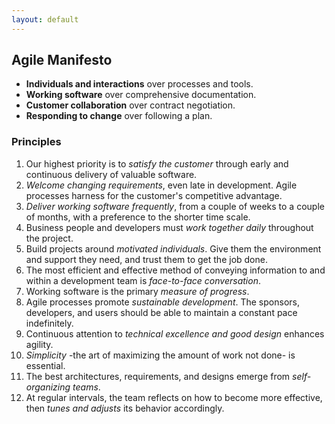 ```yaml
---
layout: default
---
```

## Agile Manifesto

- **Individuals and interactions** over processes and tools.
- **Working software** over comprehensive documentation.
- **Customer collaboration** over contract negotiation.
- **Responding to change** over following a plan.

### Principles

1. Our highest priority is to *satisfy the customer* through early and continuous delivery of valuable software.
1. *Welcome changing requirements*, even late in development. Agile processes harness for the customer's competitive advantage.
1. *Deliver working software frequently*, from a couple of weeks to a couple of months, with a preference to the shorter time scale.
1. Business people and developers must *work together daily* throughout the project.
1. Build projects around *motivated individuals*. Give them the environment and support they need, and trust them to get the job done.
1. The most efficient and effective method of conveying information to and within a development team is *face-to-face conversation*.
1. Working software is the primary *measure of progress*.
1. Agile processes promote *sustainable development*. The sponsors, developers, and users should be able to maintain a constant pace indefinitely.
1. Continuous attention to *technical excellence and good design* enhances agility.
1. *Simplicity* -the art of maximizing the amount of work not done- is essential.
1. The best architectures, requirements, and designs emerge from *self-organizing teams*.
1. At regular intervals, the team reflects on how to become more effective, then *tunes and adjusts* its behavior accordingly.

<!-- http://agilemanifesto.org/ -->

